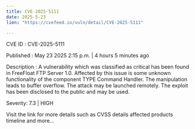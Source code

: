 ```yaml
---
title: CVE-2025-5111
date: 2025-5-23
lien: "https://cvefeed.io/vuln/detail/CVE-2025-5111"

---
```


CVE ID : CVE-2025-5111

Published :  May 23
2025
2:15 p.m. | 4 hours
5 minutes ago

Description : A vulnerability
which was classified as critical
has been found in FreeFloat FTP Server 1.0. Affected by this issue is some unknown functionality of the component TYPE Command Handler. The manipulation leads to buffer overflow. The attack may be launched remotely. The exploit has been disclosed to the public and may be used.

Severity: 7.3 | HIGH

Visit the link for more details
such as CVSS details
affected products
timeline
and more...
